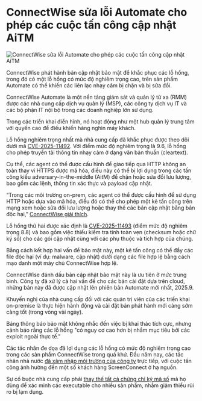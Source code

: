 # ConnectWise sửa lỗi Automate cho phép các cuộc tấn công cập nhật AiTM

![ConnectWise sửa lỗi Automate cho phép các cuộc tấn công cập nhật AiTM](https://www.bleepstatic.com/content/hl-images/2025/05/29/connectwise-logo.jpg)

ConnectWise phát hành bản cập nhật bảo mật để khắc phục các lỗ hổng, trong đó có một lỗ hổng có mức độ nghiêm trọng cao, trên sản phẩm Automate có thể khiến các liên lạc nhạy cảm bị chặn và bị sửa đổi.

ConnectWise Automate là một nền tảng giám sát và quản lý từ xa (RMM) được các nhà cung cấp dịch vụ quản lý (MSP), các công ty dịch vụ IT và các bộ phận IT nội bộ trong các doanh nghiệp lớn sử dụng.

Trong các triển khai điển hình, nó hoạt động như một hub quản lý trung tâm với quyền cao để điều khiển hàng nghìn máy khách.

Lỗ hổng nghiêm trọng nhất mà nhà cung cấp đã khắc phục được theo dõi dưới mã [CVE-2025-11492](https://nvd.nist.gov/vuln/detail/CVE-2025-11492). Với điểm mức độ nghiêm trọng là 9.6, lỗ hổng cho phép truyền tải thông tin nhạy cảm ở dạng văn bản thuần (cleartext).

Cụ thể, các agent có thể được cấu hình để giao tiếp qua HTTP không an toàn thay vì HTTPS được mã hóa, điều này có thể bị lợi dụng trong các tấn công kiểu adversary-in-the-middle (AitM) để chặn hoặc sửa đổi lưu lượng, bao gồm các lệnh, thông tin xác thực và payload cập nhật.

“Trong các môi trường on-prem, các agent có thể được cấu hình để sử dụng HTTP hoặc dựa vào mã hóa, điều đó có thể cho phép một kẻ tấn công trên mạng xem hoặc sửa đổi lưu lượng hoặc thay thế các bản cập nhật bằng bản độc hại,” [ConnectWise giải thích](https://www.connectwise.com/company/trust/security-bulletins/connectwise-automate-2025.9-security-fix).

Lỗ hổng thứ hai được xác định là [CVE-2025-11493](https://nvd.nist.gov/vuln/detail/CVE-2025-11493) (điểm mức độ nghiêm trọng 8.8) và bao gồm việc thiếu kiểm tra tính toàn vẹn (checksum hoặc chữ ký số) cho các gói cập nhật cùng với các phụ thuộc và tích hợp của chúng.

Bằng cách kết hợp hai vấn đề bảo mật này, một kẻ tấn công có thể đẩy các file độc hại (ví dụ: malware, cập nhật) dưới dạng các file hợp lệ bằng cách mạo danh một máy chủ ConnectWise hợp lệ.

ConnectWise đánh dấu bản cập nhật bảo mật này là ưu tiên ở mức trung bình. Công ty đã xử lý cả hai vấn đề cho các bản cài đặt dựa trên cloud, những bản này đã được cập nhật lên phiên bản Automate mới nhất, 2025.9.

Khuyến nghị của nhà cung cấp đối với các quản trị viên của các triển khai on-premise là thực hiện hành động và cài đặt bản phát hành mới càng sớm càng tốt (trong vòng vài ngày).

Bảng thông báo bảo mật không nhắc đến việc bị khai thác tích cực, nhưng cảnh báo rằng các lỗ hổng "có nguy cơ cao hơn bị nhắm mục tiêu bởi các exploit ngoài thực tế."

Các tác nhân đe dọa đã lợi dụng các lỗ hổng có mức độ nghiêm trọng cao trong các sản phẩm ConnectWise trong quá khứ. Đầu năm nay, các tác nhân nhà nước [đã xâm nhập môi trường của công ty](https://www.bleepingcomputer.com/news/security/connectwise-breached-in-cyberattack-linked-to-nation-state-hackers/) trực tiếp, với cuộc tấn công ảnh hưởng đến một số khách hàng ScreenConnect ở hạ nguồn.

Sự cố buộc nhà cung cấp phải [thay thế tất cả chứng chỉ ký mã số](https://www.bleepingcomputer.com/news/security/connectwise-rotating-code-signing-certificates-over-security-concerns/) mà họ dùng để xác minh các executable cho nhiều sản phẩm, nhằm giảm thiểu rủi ro bị lạm dụng.